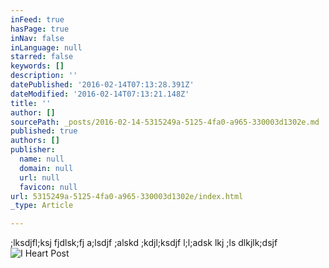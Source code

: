 ```yaml
---
inFeed: true
hasPage: true
inNav: false
inLanguage: null
starred: false
keywords: []
description: ''
datePublished: '2016-02-14T07:13:28.391Z'
dateModified: '2016-02-14T07:13:21.148Z'
title: ''
author: []
sourcePath: _posts/2016-02-14-5315249a-5125-4fa0-a965-330003d1302e.md
published: true
authors: []
publisher:
  name: null
  domain: null
  url: null
  favicon: null
url: 5315249a-5125-4fa0-a965-330003d1302e/index.html
_type: Article

---
```

;lksdjfl;ksj fjdlsk;fj a;lsdjf ;alskd ;kdjl;ksdjf l;l;adsk lkj ;ls dlkjlk;dsjf
![I Heart Post](https://s3-us-west-2.amazonaws.com/the-grid-img/p/9277ea1cf6d49eff31708472392f7d2af55d3105.jpg)